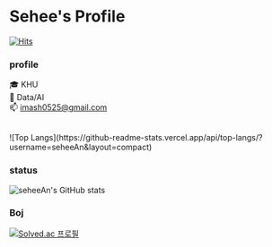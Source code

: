 # Sehee's Profile

[![Hits](https://hits.seeyoufarm.com/api/count/incr/badge.svg?url=https%3A%2F%2Fgithub.com%2FseheeAn&count_bg=%23B94DF5&title_bg=%23000000&icon=&icon_color=%23E7E7E7&title=hits&edge_flat=false)](https://hits.seeyoufarm.com)


### profile
🎓 KHU  
🌱 Data/AI  
📫 imash0525@gmail.com  

</br>
![Top Langs](https://github-readme-stats.vercel.app/api/top-langs/?username=seheeAn&layout=compact)


### status
![seheeAn's GitHub stats](https://github-readme-stats.vercel.app/api?username=seheeAn&show_icons=true&theme=tokyonight)


### Boj
[![Solved.ac
프로필](http://mazassumnida.wtf/api/v2/generate_badge?boj=imash0728)](https://solved.ac/imash0728)

